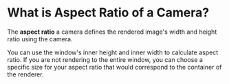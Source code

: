# What is Aspect Ratio of a Camera?

 The **aspect ratio** a camera defines the rendered image's width and height ratio using the camera. 

You can use the window's inner height and inner width to calculate aspect ratio. If you are not rendering to the entire window, you can choose a specific size for your aspect ratio that would correspond to the container of the renderer. 

